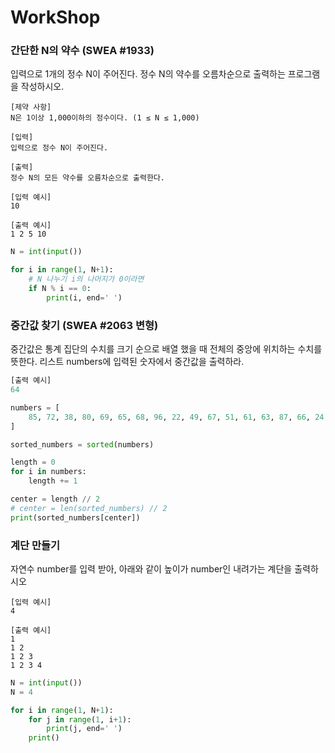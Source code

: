 # WorkShop

### 간단한 N의 약수 (SWEA #1933)

입력으로 1개의 정수 N이 주어진다. 정수 N의 약수를 오름차순으로 출력하는 프로그램 을 작성하시오.

```
[제약 사항]
N은 1이상 1,000이하의 정수이다. (1 ≤ N ≤ 1,000)

[입력]
입력으로 정수 N이 주어진다.

[출력]
정수 N의 모든 약수를 오름차순으로 출력한다.

[입력 예시]
10

[출력 예시]
1 2 5 10
```

```python
N = int(input())

for i in range(1, N+1):
    # N 나누기 i의 나머지가 0이라면
    if N % i == 0:
        print(i, end=' ')
```





### 중간값 찾기 (SWEA #2063 변형) 

중간값은 통계 집단의 수치를 크기 순으로 배열 했을 때 전체의 중앙에 위치하는 수치를 뜻한다. 리스트 numbers에 입력된 숫자에서 중간값을 출력하라.

```python
[출력 예시]
64
```

```python
numbers = [
    85, 72, 38, 80, 69, 65, 68, 96, 22, 49, 67, 51, 61, 63, 87, 66, 24, 80, 83, 71, 60, 64, 52, 90, 60, 49, 31, 23, 99, 94, 11, 25, 24,
]
```

```python
sorted_numbers = sorted(numbers)

length = 0
for i in numbers:
    length += 1

center = length // 2
# center = len(sorted_numbers) // 2
print(sorted_numbers[center])
```



### 계단 만들기 

자연수 number를 입력 받아, 아래와 같이 높이가 number인 내려가는 계단을 출력하시오

```
[입력 예시]
4

[출력 예시]
1
1 2
1 2 3
1 2 3 4 
```

```python
N = int(input())
N = 4

for i in range(1, N+1):
	for j in range(1, i+1):
        print(j, end=' ')
    print()
```

